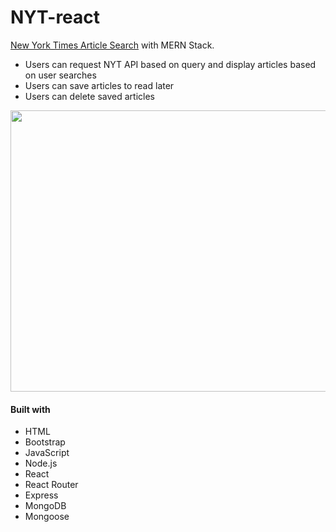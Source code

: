 # NYT-react

[New York Times Article Search](https://search-nyt.herokuapp.com) with MERN Stack.

- Users can request NYT API based on query and display articles based on user searches
- Users can save articles to read later
- Users can delete saved articles


<p align="center"><img width="700" height="450" src="https://user-images.githubusercontent.com/16066443/39856036-42e86332-53e3-11e8-986f-29fa76edf0ac.JPG"></p>

#### Built with
  - HTML
  - Bootstrap
  - JavaScript
  - Node.js
  - React
  - React Router
  - Express
  - MongoDB
  - Mongoose
